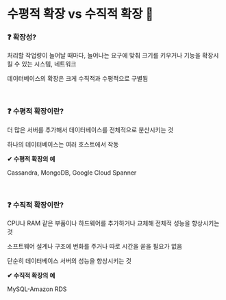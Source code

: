 # 수평적 확장 vs 수직적 확장 🦑

### ❓ 확장성?

처리할 작업량이 늘어날 때마다, 늘어나는 요구에 맞춰 크기를 키우거나 기능을 확장시킬 수 있는 시스템, 네트워크

데이터베이스의 확장은 크게 수직적과 수평적으로 구별됨

<br/>

### ❓ 수평적 확장이란?

더 많은 서버를 추가해서 데이터베이스를 전체적으로 분산시키는 것

하나의 데이터베이스는 여러 호스트에서 작동

**✔ 수평적 확장의 예**

Cassandra, MongoDB, Google Cloud Spanner

<br/>

### ❓ 수직적 확장이란?

CPU나 RAM 같은 부품이나 하드웨어를 추가하거나 교체해 전체적 성능을 향상시키는 것

소프트웨어 설계나 구조에 변화를 주거나 따로 시간을 쏟을 필요가 없음

단순히 데이터베이스 서버의 성능을 향상시키는 것

**✔ 수직적 확장의 예**

MySQL-Amazon RDS

<br/>
